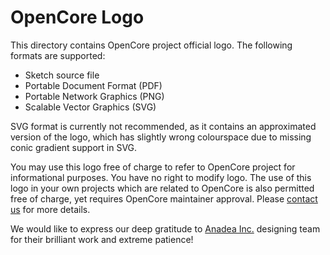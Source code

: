 OpenCore Logo
=============

This directory contains OpenCore project official logo. The following
formats are supported:

- Sketch source file
- Portable Document Format (PDF)
- Portable Network Graphics (PNG)
- Scalable Vector Graphics (SVG)

SVG format is currently not recommended, as it contains an approximated
version of the logo, which has slightly wrong colourspace due to missing
conic gradient support in SVG.

You may use this logo free of charge to refer to OpenCore project for
informational purposes. You have no right to modify logo. 
The use of this logo in your own projects which
are related to OpenCore is also permitted free of charge, yet requires
OpenCore maintainer approval. Please
[contact us](https://github.com/acidanthera/bugtracker/issues/new)
for more details.

We would like to express our deep gratitude to
[Anadea Inc.](http://anadea.info) designing team for their brilliant work
and extreme patience!

